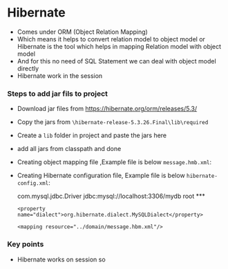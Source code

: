 # Hibernate
- Comes under ORM (Object Relation Mapping)
- Which means it helps to convert relation model to object model or Hibernate is the tool which helps in mapping Relation model with object model
- And for this no need of SQL Statement we can deal with object model directly
- Hibernate work in the session

### Steps to add jar fils to project
- Download jar files from https://hibernate.org/orm/releases/5.3/
- Copy the jars from `\hibernate-release-5.3.26.Final\lib\required`
- Create a `lib` folder in project and paste the jars here
- add all jars from classpath and done

- Creating object mapping file ,Example file is below `message.hmb.xml`:


	<?xml version="1.0" encoding="UTF-8"?>
	<!DOCTYPE hibernate-mapping PUBLIC 
	 "-//HIBERNATE/HIBERNATE MAPPING DTD 3.0//EN"
	 "http://www.hibernate.org/dtd/hibernate-mapping-3.0.dtd">
	 
	<hibernate-mapping>
	 <class name="Message" table="message">
	  <id name="id" column="id">
	   <generator class="native" />
	  </id>
	  <property name="text" column="text" type="string" />
	 </class>
	</hibernate-mapping>

- Creating Hibernate configuration file, Example file is below `hibernate-config.xml`:


	<?xml version="1.0" encoding="UTF-8"?>
	<!DOCTYPE hibernate-configuration PUBLIC 
	 "-//HIBERNATE/HIBERNATE Configuration DTD 3.0//EN"
	 "http://www.hibernate.org/dtd/hibernate-configuration-3.0.dtd">
	 
	<hibernate-configuration>
	 <session-factory>
	  <!--  Database connection settings -->
	  <property name="connection.driver_class">com.mysql.jdbc.Driver</property>
	  <property name="connection.url">jdbc:mysql://localhost:3306/mydb</property>
	  <property name="connection.username">root</property>
	  <property name="connection.password">***</property>
	 
	  <property name="dialect">org.hibernate.dialect.MySQLDialect</property>
	 
	  <mapping resource="../domain/message.hbm.xml"/>
	 
	 </session-factory>
	
	</hibernate-configuration>
	
### Key points
- Hibernate works on session so 